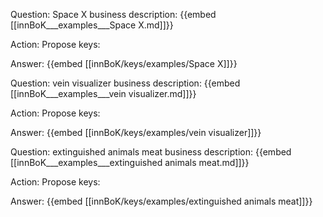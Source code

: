 Question: Space X business description:
{{embed [[innBoK___examples___Space X.md]]}}

Action: Propose keys: 

Answer:
{{embed [[innBoK/keys/examples/Space X]]}}

Question: vein visualizer business description:
{{embed [[innBoK___examples___vein visualizer.md]]}}

Action: Propose keys: 

Answer:
{{embed [[innBoK/keys/examples/vein visualizer]]}}

Question: extinguished animals meat business description:
{{embed [[innBoK___examples___extinguished animals meat.md]]}}

Action: Propose keys: 

Answer:
{{embed [[innBoK/keys/examples/extinguished animals meat]]}}



